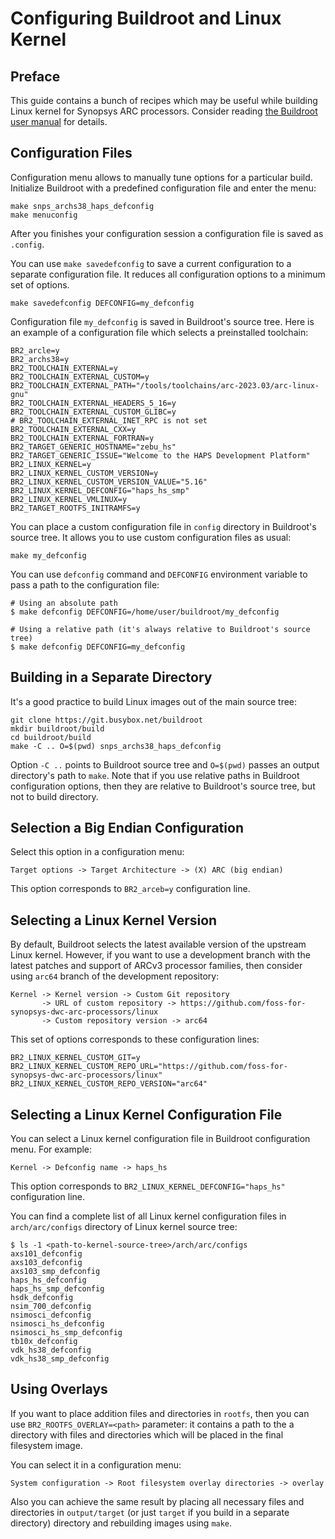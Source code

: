 # Configuring Buildroot and Linux Kernel

## Preface

This guide contains a bunch of recipes which may be useful while building Linux kernel
for Synopsys ARC processors. Consider reading [the Buildroot user manual](https://buildroot.org/downloads/manual/manual.html) for details.

## Configuration Files

Configuration menu allows to manually tune options for a particular build.
Initialize Buildroot with a predefined configuration file and enter the menu:

```text
make snps_archs38_haps_defconfig
make menuconfig
```

After you finishes your configuration session a configuration file is saved
as `.config`.

You can use `make savedefconfig` to save a current configuration to a separate
configuration file. It reduces all configuration options to a minimum set of options.

```shell
make savedefconfig DEFCONFIG=my_defconfig
```

Configuration file `my_defconfig` is saved in Buildroot's source tree. Here is an example of
a configuration file which selects a preinstalled toolchain:

```shell
BR2_arcle=y
BR2_archs38=y
BR2_TOOLCHAIN_EXTERNAL=y
BR2_TOOLCHAIN_EXTERNAL_CUSTOM=y
BR2_TOOLCHAIN_EXTERNAL_PATH="/tools/toolchains/arc-2023.03/arc-linux-gnu"
BR2_TOOLCHAIN_EXTERNAL_HEADERS_5_16=y
BR2_TOOLCHAIN_EXTERNAL_CUSTOM_GLIBC=y
# BR2_TOOLCHAIN_EXTERNAL_INET_RPC is not set
BR2_TOOLCHAIN_EXTERNAL_CXX=y
BR2_TOOLCHAIN_EXTERNAL_FORTRAN=y
BR2_TARGET_GENERIC_HOSTNAME="zebu_hs"
BR2_TARGET_GENERIC_ISSUE="Welcome to the HAPS Development Platform"
BR2_LINUX_KERNEL=y
BR2_LINUX_KERNEL_CUSTOM_VERSION=y
BR2_LINUX_KERNEL_CUSTOM_VERSION_VALUE="5.16"
BR2_LINUX_KERNEL_DEFCONFIG="haps_hs_smp"
BR2_LINUX_KERNEL_VMLINUX=y
BR2_TARGET_ROOTFS_INITRAMFS=y
```

You can place a custom configuration file in `config` directory in Buildroot's source tree.
It allows you to use custom configuration files as usual:

```sgell
make my_defconfig
```

You can use `defconfig` command and `DEFCONFIG` environment variable to pass a
path to the configuration file:

```shell
# Using an absolute path
$ make defconfig DEFCONFIG=/home/user/buildroot/my_defconfig

# Using a relative path (it's always relative to Buildroot's source tree)
$ make defconfig DEFCONFIG=my_defconfig
```

## Building in a Separate Directory

It's a good practice to build Linux images out of the main source tree:

```shell
git clone https://git.busybox.net/buildroot
mkdir buildroot/build
cd buildroot/build
make -C .. O=$(pwd) snps_archs38_haps_defconfig
```

Option `-C ..` points to Buildroot source tree and `O=$(pwd)` passes an output directory's path to `make`.
Note that if you use relative paths in Buildroot configuration options, then they are relative to Buildroot's
source tree, but not to build directory.

## Selection a Big Endian Configuration

Select this option in a configuration menu:

```text
Target options -> Target Architecture -> (X) ARC (big endian)
```

This option corresponds to `BR2_arceb=y` configuration line.

## Selecting a Linux Kernel Version

By default, Buildroot selects the latest available version of the upstream Linux kernel. However, if you
want to use a development branch with the latest patches and support of ARCv3 processor families, then
consider using `arc64` branch of the development repository:

```text
Kernel -> Kernel version -> Custom Git repository
       -> URL of custom repository -> https://github.com/foss-for-synopsys-dwc-arc-processors/linux
       -> Custom repository version -> arc64
```

This set of options corresponds to these configuration lines:

```text
BR2_LINUX_KERNEL_CUSTOM_GIT=y
BR2_LINUX_KERNEL_CUSTOM_REPO_URL="https://github.com/foss-for-synopsys-dwc-arc-processors/linux"
BR2_LINUX_KERNEL_CUSTOM_REPO_VERSION="arc64"
```

## Selecting a Linux Kernel Configuration File

You can select a Linux kernel configuration file in Buildroot configuration menu. For example:

```text
Kernel -> Defconfig name -> haps_hs
```

This option corresponds to `BR2_LINUX_KERNEL_DEFCONFIG="haps_hs"` configuration line.

You can find a complete list of all Linux kernel configuration files in `arch/arc/configs` directory
of Linux kernel source tree:

```text
$ ls -1 <path-to-kernel-source-tree>/arch/arc/configs
axs101_defconfig
axs103_defconfig
axs103_smp_defconfig
haps_hs_defconfig
haps_hs_smp_defconfig
hsdk_defconfig
nsim_700_defconfig
nsimosci_defconfig
nsimosci_hs_defconfig
nsimosci_hs_smp_defconfig
tb10x_defconfig
vdk_hs38_defconfig
vdk_hs38_smp_defconfig
```

## Using Overlays

If you want to place addition files and directories in `rootfs`, then you can
use `BR2_ROOTFS_OVERLAY=<path>` parameter: it contains a path to the a directory
with files and directories which will be placed in the final filesystem image.

You can select it in a configuration menu:

```text
System configuration -> Root filesystem overlay directories -> overlay
```

Also you can achieve the same result by placing all necessary files and directories in `output/target`
(or just `target` if you build in a separate directory) directory and rebuilding images using `make`.
